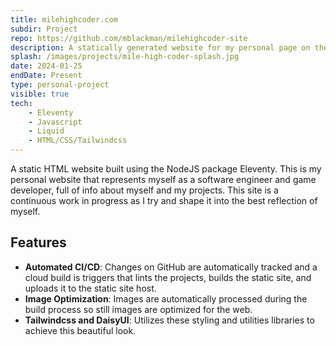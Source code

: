 ```yaml
---
title: milehighcoder.com
subdir: Project
repo: https://github.com/mblackman/milehighcoder-site
description: A statically generated website for my personal page on the web. You are looking at it right now!
splash: /images/projects/mile-high-coder-splash.jpg
date: 2024-01-25
endDate: Present
type: personal-project
visible: true
tech:
    - Eleventy
    - Javascript
    - Liquid
    - HTML/CSS/Tailwindcss
---
```


A static HTML website built using the NodeJS package Eleventy. This is my personal website that represents myself as a software engineer and game developer, full of info about myself and my projects. This site is a continuous work in progress as I try and shape it into the best reflection of myself.

## Features

- **Automated CI/CD**: Changes on GitHub are automatically tracked and a cloud build is triggers that lints the projects, builds the static site, and uploads it to the static site host.
- **Image Optimization**: Images are automatically processed during the build process so still images are optimized for the web.
- **Tailwindcss and DaisyUI**: Utilizes these styling and utilities libraries to achieve this beautiful look.
